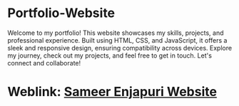 # Portfolio-Website
Welcome to my portfolio! This website showcases my skills, projects, and professional experience. Built using HTML, CSS, and JavaScript, it offers a sleek and responsive design, ensuring compatibility across devices. Explore my journey, check out my projects, and feel free to get in touch. Let's connect and collaborate!


# Weblink: [Sameer Enjapuri Website](https://senjapuri.github.io/Portfolio-Website/)

